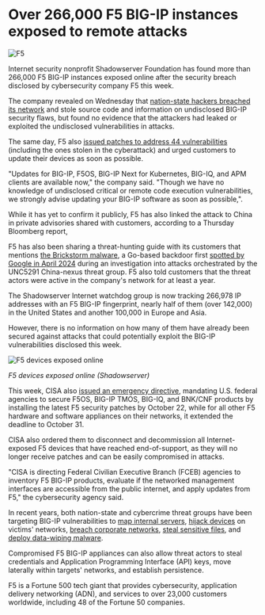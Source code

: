 # Over 266,000 F5 BIG-IP instances exposed to remote attacks

![F5](https://www.bleepstatic.com/content/hl-images/2025/10/15/F5_02.png)

Internet security nonprofit Shadowserver Foundation has found more than 266,000 F5 BIG-IP instances exposed online after the security breach disclosed by cybersecurity company F5 this week.

The company revealed on Wednesday that [nation-state hackers breached its network](https://www.bleepingcomputer.com/news/security/hackers-breach-f5-to-steal-undisclosed-big-ip-flaws-source-code/) and stole source code and information on undisclosed BIG-IP security flaws, but found no evidence that the attackers had leaked or exploited the undisclosed vulnerabilities in attacks.

The same day, F5 also [issued patches to address 44 vulnerabilities](https://my.f5.com/manage/s/article/K000156572) (including the ones stolen in the cyberattack) and urged customers to update their devices as soon as possible.

"Updates for BIG-IP, F5OS, BIG-IP Next for Kubernetes, BIG-IQ, and APM clients are available now," the company said. "Though we have no knowledge of undisclosed critical or remote code execution vulnerabilities, we strongly advise updating your BIG-IP software as soon as possible,".

While it has yet to confirm it publicly, F5 has also linked the attack to China in private advisories shared with customers, according to a Thursday Bloomberg report,

F5 has also been sharing a threat-hunting guide with its customers that mentions [the Brickstorm malware](https://www.bleepingcomputer.com/news/security/google-brickstorm-malware-used-to-steal-us-orgs-data-for-over-a-year/), a Go-based backdoor first [spotted by Google in April 2024](https://cloud.google.com/blog/topics/threat-intelligence/ivanti-post-exploitation-lateral-movement) during an investigation into attacks orchestrated by the UNC5291 China-nexus threat group. F5 also told customers that the threat actors were active in the company's network for at least a year.

The Shadowserver Internet watchdog group is now tracking 266,978 IP addresses with an F5 BIG-IP fingerprint, nearly half of them (over 142,000) in the United States and another 100,000 in Europe and Asia.

However, there is no information on how many of them have already been secured against attacks that could potentially exploit the BIG-IP vulnerabilities disclosed this week.

![F5 devices exposed online](https://www.bleepstatic.com/images/news/u/1109292/2025/F5%20devices%20exposed%20online.png)

_F5 devices exposed online (Shadowserver)_

​This week, CISA also [issued an emergency directive](https://www.cisa.gov/news-events/directives/ed-26-01-mitigate-vulnerabilities-f5-devices), mandating U.S. federal agencies to secure F5OS, BIG-IP TMOS, BIG-IQ, and BNK/CNF products by installing the latest F5 security patches by October 22, while for all other F5 hardware and software appliances on their networks, it extended the deadline to October 31.

CISA also ordered them to disconnect and decommission all Internet-exposed F5 devices that have reached end-of-support, as they will no longer receive patches and can be easily compromised in attacks.

"CISA is directing Federal Civilian Executive Branch (FCEB) agencies to inventory F5 BIG-IP products, evaluate if the networked management interfaces are accessible from the public internet, and apply updates from F5," the cybersecurity agency said.

In recent years, both nation-state and cybercrime threat groups have been targeting BIG-IP vulnerabilities to [map internal servers](https://www.bleepingcomputer.com/news/security/cisa-hackers-abuse-f5-big-ip-cookies-to-map-internal-servers/), [hijack devices](https://www.bleepingcomputer.com/news/security/new-big-ip-next-central-manager-bugs-allow-device-takeover/) on victims' networks, [breach corporate networks](https://www.bleepingcomputer.com/news/security/iranian-hackers-are-selling-access-to-corporate-networks/), [steal sensitive files](https://www.bleepingcomputer.com/news/security/hackers-use-f5-big-ip-malware-to-stealthily-steal-data-for-years/), and [deploy data-wiping malware](https://www.bleepingcomputer.com/news/security/fake-f5-big-ip-zero-day-warning-emails-push-data-wipers/).

Compromised F5 BIG-IP appliances can also allow threat actors to steal credentials and Application Programming Interface (API) keys, move laterally within targets' networks, and establish persistence.

F5 is a Fortune 500 tech giant that provides cybersecurity, application delivery networking (ADN), and services to over 23,000 customers worldwide, including 48 of the Fortune 50 companies.
